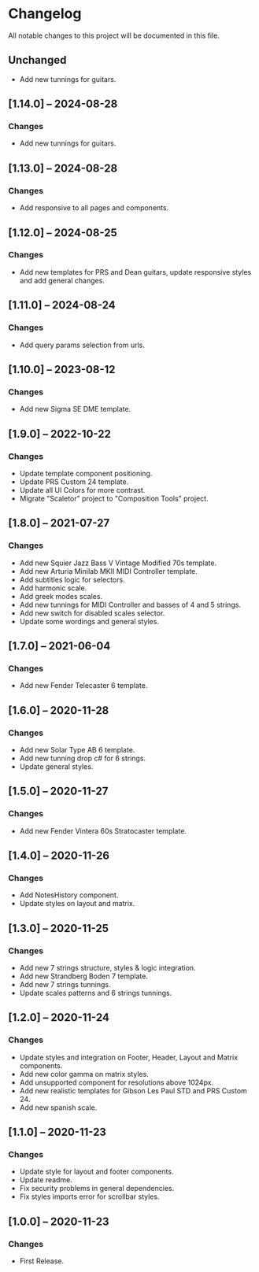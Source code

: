 # Changelog
All notable changes to this project will be documented in this file.

## Unchanged
- Add new tunnings for guitars.

## [1.14.0] – 2024-08-28
### Changes
- Add new tunnings for guitars.

## [1.13.0] – 2024-08-28
### Changes
- Add responsive to all pages and components.

## [1.12.0] – 2024-08-25
### Changes
- Add new templates for PRS and Dean guitars, update responsive styles and add general changes.

## [1.11.0] – 2024-08-24
### Changes
- Add query params selection from urls.

## [1.10.0] – 2023-08-12
### Changes
- Add new Sigma SE DME template.

## [1.9.0] – 2022-10-22
### Changes
- Update template component positioning.
- Update PRS Custom 24 template.
- Update all UI Colors for more contrast.
- Migrate "Scaletor" project to "Composition Tools" project.

## [1.8.0] – 2021-07-27
### Changes
- Add new Squier Jazz Bass V Vintage Modified 70s template.
- Add new Arturia Minilab MKII MIDI Controller template.
- Add subtitles logic for selectors.
- Add harmonic scale.
- Add greek modes scales.
- Add new tunnings for MIDI Controller and basses of 4 and 5 strings.
- Add new switch for disabled scales selector.
- Update some wordings and general styles.

## [1.7.0] – 2021-06-04
### Changes
- Add new Fender Telecaster 6 template.

## [1.6.0] – 2020-11-28
### Changes
- Add new Solar Type AB 6 template.
- Add new tunning drop c# for 6 strings.
- Update general styles.

## [1.5.0] – 2020-11-27
### Changes
- Add new Fender Vintera 60s Stratocaster template.

## [1.4.0] – 2020-11-26
### Changes
- Add NotesHistory component.
- Update styles on layout and matrix.

## [1.3.0] – 2020-11-25
### Changes
- Add new 7 strings structure, styles & logic integration.
- Add new Strandberg Boden 7 template.
- Add new 7 strings tunnings.
- Update scales patterns and 6 strings tunnings.

## [1.2.0] – 2020-11-24
### Changes
- Update styles and integration on Footer, Header, Layout and Matrix components.
- Add new color gamma on matrix styles.
- Add unsupported component for resolutions above 1024px.
- Add new realistic templates for Gibson Les Paul STD and PRS Custom 24.
- Add new spanish scale.

## [1.1.0] – 2020-11-23
### Changes
- Update style for layout and footer components.
- Update readme.
- Fix security problems in general dependencies.
- Fix styles imports error for scrollbar styles.

## [1.0.0] – 2020-11-23
### Changes
- First Release.
